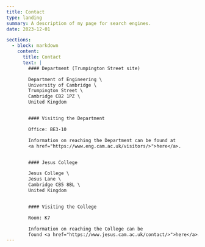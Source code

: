 ```yaml
---
title: Contact
type: landing
summary: A description of my page for search engines.
date: 2023-12-01

sections:
  - block: markdown
    content:
      title: Contact
      text: |
        #### Department (Trumpington Street site)

        Department of Engineering \
        University of Cambridge \
        Trumpington Street \
        Cambridge CB2 1PZ \
        United Kingdom


        #### Visiting the Department

        Office: BE3-10

        Information on reaching the Department can be found at
        <a href="https://www.eng.cam.ac.uk/visitors/>">here</a>.


        #### Jesus College

        Jesus College \
        Jesus Lane \
        Cambridge CB5 8BL \
        United Kingdom


        #### Visiting the College

        Room: K7

        Information on reaching the College can be
        found <a href="https://www.jesus.cam.ac.uk/contact/>">here</a>.
---
```

